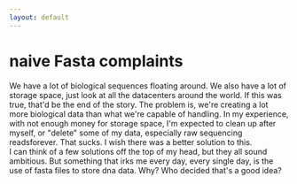 ```yaml
---
layout: default
---
```


# naive Fasta complaints
We have a lot of biological sequences floating around. We also have a lot of storage space, just look at all the datacenters around the world. If this was true, that'd be the end of the story. The problem is, we're creating a lot more biological data than what we're capable of handling. In my experience, with not enough money for storage space, I'm expected to clean up after myself, or "delete" some of my data, especially raw sequencing readsforever. That sucks. I wish there was a better solution to this. \
I can think of a few solutions off the top of my head, but they all sound ambitious. But something that irks me every day, every single day, is the use of fasta files to store dna data. Why? Who decided that's a good idea?
